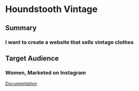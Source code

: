 # Houndstooth Vintage

## Summary
### I want to create a website that sells vintage clothes

## Target Audience
### Women, Marketed on Instagram

[Documentation](./Documentation)